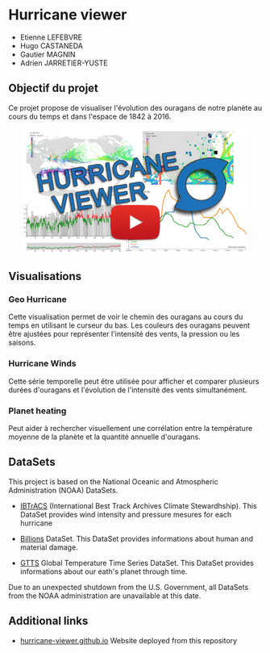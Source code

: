 # Hurricane viewer

 * Etienne LEFEBVRE
 * Hugo CASTANEDA
 * Gautier MAGNIN
 * Adrien JARRETIER-YUSTE
 
## Objectif du projet

Ce projet propose de visualiser l'évolution des ouragans de notre planète  au cours du temps et dans l'espace de 1842 à 2016.

<p align="center">
 <a target="blank" href="https://www.youtube.com/embed/ntWEZHpzz28">
  <img src="/img/ThumbnailYoutube.png" height=250>
 </a>
</p>


## Visualisations

### Geo Hurricane

Cette visualisation permet de voir le chemin des ouragans au cours du temps en utilisant le curseur du bas. Les couleurs des ouragans peuvent être ajustées pour représenter l'intensité des vents, la pression ou les saisons.

### Hurricane Winds

Cette série temporelle peut être utilisée pour afficher et comparer plusieurs durées d'ouragans et l'évolution de l'intensité des vents simultanément.

### Planet heating

Peut aider à rechercher visuellement une corrélation entre la température moyenne de la planète et la quantité annuelle d'ouragans.

## DataSets

This project is based on the National Oceanic and Atmospheric Administration (NOAA) DataSets.

 * [IBTrACS](https://www.ncdc.noaa.gov/ibtracs/) (International Best Track Archives Climate Stewardhship). This DataSet provides wind intensity and pressure mesures for each hurricane
 
 * [Billions](https://www.ncdc.noaa.gov/billions) DataSet. This DataSet provides informations about human and material damage.
 
 * [GTTS](https://datahub.io/core/global-temp) Global Temperature Time Series DataSet. This DataSet provides informations about our eath's planet through time.
 
 
Due to an unexpected shutdown from the U.S. Government, all DataSets from the NOAA administration are unavailable at this date.
 
## Additional links

 * [hurricane-viewer.github.io](https://hurricane-viewer.github.io/) Website deployed from this repository
